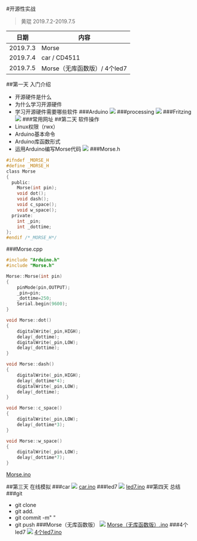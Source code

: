 #开源性实战
> 黄琨
> 2019.7.2-2019.7.5

日期|内容
---|---|
2019.7.3|Morse
2019.7.4|car / CD4511
2019.7.5|Morse（无库函数版）/ 4个led7
##第一天 入门介绍
- 开源硬件是什么
- 为什么学习开源硬件
- 学习开源硬件需要哪些软件
###Arduino
![](img\a.png)
###processing
![](img\b.png)
###Fritzing
![](img\c.png)
###常用网址
##第二天 软件操作
- Linux权限（rwx）
- Arduino基本命令
- Arduino库函数形式
- 运用Arduino编写Morse代码
![](img\d.png)
###Morse.h
```c
#ifndef _MORSE_H
#define _MORSE_H
class Morse
{
  public:
    Morse(int pin);
    void dot();
    void dash();
    void c_space();
    void w_space();
  private:
    int _pin;
    int _dottime;
};
#endif /*_MORSE_H*/
```
###Morse.cpp
```c
#include "Arduino.h"
#include "Morse.h"

Morse::Morse(int pin)
{
	pinMode(pin,OUTPUT);
	_pin=pin;
	_dottime=250;
	Serial.begin(9600); 
}

void Morse::dot()
{
	digitalWrite(_pin,HIGH);
	delay(_dottime);
	digitalWrite(_pin,LOW);
	delay(_dottime);
}

void Morse::dash()
{
	digitalWrite(_pin,HIGH);
	delay(_dottime*4);
	digitalWrite(_pin,LOW);
	delay(_dottime);
}

void Morse::c_space()
{
	digitalWrite(_pin,LOW);
	delay(_dottime*3);
}

void Morse::w_space()
{
	digitalWrite(_pin,LOW);
	delay(_dottime*7);
}
```
[Morse.ino](Morse/Morse.ino)

##第三天 在线模拟
###car
![](img/car模拟图.png)
[car.ino](car/car.ino)
###led7
![](CD4511/CD4511模拟图.png)
[led7.ino](CD4511/CD4511.ino)
##第四天 总结
###git 
- git clone
- git add.
- git commit -m" "
- git push
###Morse（无库函数版）
![](img/Morse模拟图.png)
[Morse（无库函数版）.ino](Morse（无库函数版）/Morse.ino)
###4个led7
![](img/d.png)
[4个led7.ino](4个led7/led.ino)





